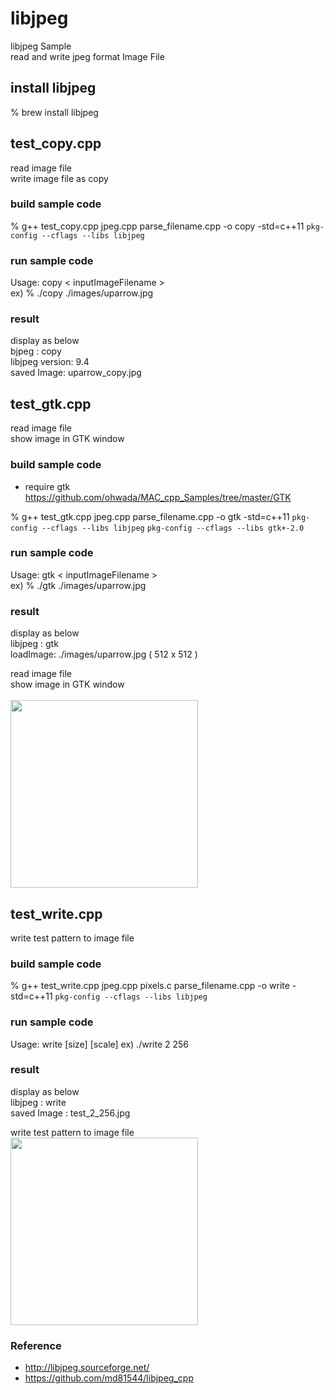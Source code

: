 libjpeg
===============

libjpeg Sample <br/>
read and write jpeg format Image File <br/>

## install libjpeg
% brew install libjpeg <br/>


## test_copy.cpp
read image file <br/>
write image file as copy <br/>

### build sample code 
% g++ test_copy.cpp jpeg.cpp parse_filename.cpp -o copy -std=c++11 `pkg-config --cflags --libs libjpeg` <br/>

### run sample code 
Usage: copy \< inputImageFilename \>  <br/>
ex)
% ./copy ./images/uparrow.jpg <br/>

### result 
display as below <br/>
bjpeg : copy  <br/>
libjpeg version:  9.4 <br/>
saved Image: uparrow_copy.jpg <br/>


## test_gtk.cpp
read image file <br/>
show image in GTK window <br/>

### build sample code
- require gtk <br/>
https://github.com/ohwada/MAC_cpp_Samples/tree/master/GTK

 % g++ test_gtk.cpp jpeg.cpp  parse_filename.cpp -o gtk -std=c++11 `pkg-config --cflags --libs libjpeg` `pkg-config --cflags --libs gtk+-2.0` <br/>

### run sample code 
Usage: gtk \< inputImageFilename \>  <br/>
ex)
% ./gtk ./images/uparrow.jpg <br/>

### result 
display as below <br/>
libjpeg : gtk  <br/>
loadImage: ./images/uparrow.jpg ( 512 x 512 ) <br/>


read image file <br/>
show image in GTK window <br/>  
<image src="https://raw.githubusercontent.com/ohwada/MAC_cpp_Samples/master/libjpeg/result/screenshot_uparrow.jpg" width="300" /><br/>


## test_write.cpp
write test pattern to image file <br/>

### build sample code
% g++ test_write.cpp jpeg.cpp  pixels.c parse_filename.cpp -o write -std=c++11 `pkg-config --cflags --libs libjpeg` <br/>


### run sample code 
Usage: write [size] [scale] 
ex)
 ./write 2 256


### result 
display as below <br/>
libjpeg : write <br/>
saved Image : test_2_256.jpg <br/>

write test pattern to image file <br/>
<image src="https://raw.githubusercontent.com/ohwada/MAC_cpp_Samples/master/libjpeg/result/test_2_256.png" width="300" /><br/>


### Reference <br/>
- http://libjpeg.sourceforge.net/
- https://github.com/md81544/libjpeg_cpp

